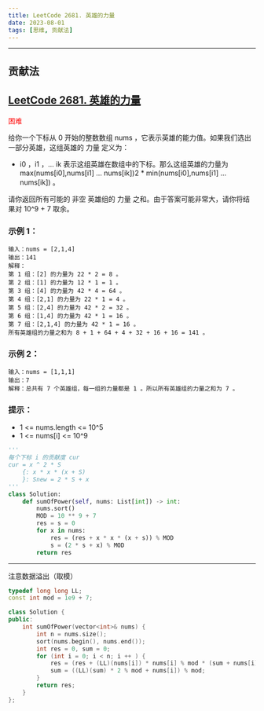 ```yaml
---
title: LeetCode 2681. 英雄的力量
date: 2023-08-01
tags: [思维, 贡献法]
---
```


---
## 贡献法

## [LeetCode 2681. 英雄的力量](https://leetcode.cn/problems/power-of-heroes/description/)

<font color=red>困难</font>

给你一个下标从 0 开始的整数数组 nums ，它表示英雄的能力值。如果我们选出一部分英雄，这组英雄的 力量 定义为：

+ i0 ，i1 ，... ik 表示这组英雄在数组中的下标。那么这组英雄的力量为 max(nums[i0],nums[i1] ... nums[ik])2 * min(nums[i0],nums[i1] ... nums[ik]) 。

请你返回所有可能的 非空 英雄组的 力量 之和。由于答案可能非常大，请你将结果对 10^9 + 7 取余。

### 示例 1：
```
输入：nums = [2,1,4]
输出：141
解释：
第 1 组：[2] 的力量为 22 * 2 = 8 。
第 2 组：[1] 的力量为 12 * 1 = 1 。
第 3 组：[4] 的力量为 42 * 4 = 64 。
第 4 组：[2,1] 的力量为 22 * 1 = 4 。
第 5 组：[2,4] 的力量为 42 * 2 = 32 。
第 6 组：[1,4] 的力量为 42 * 1 = 16 。
第​ ​​​​​​7 组：[2,1,4] 的力量为 42​​​​​​​ * 1 = 16 。
所有英雄组的力量之和为 8 + 1 + 64 + 4 + 32 + 16 + 16 = 141 。
```
### 示例 2：
```
输入：nums = [1,1,1]
输出：7
解释：总共有 7 个英雄组，每一组的力量都是 1 。所以所有英雄组的力量之和为 7 。
```
### 提示：
+ 1 <= nums.length <= 10^5
+ 1 <= nums[i] <= 10^9

```python
'''
每个下标 i 的贡献度 cur
cur = x ^ 2 * S 
    {: x * x * (x + S)
    }: Snew = 2 * S + x
'''
class Solution:
    def sumOfPower(self, nums: List[int]) -> int:
        nums.sort()
        MOD = 10 ** 9 + 7
        res = s = 0
        for x in nums:
            res = (res + x * x * (x + s)) % MOD
            s = (2 * s + x) % MOD
        return res
```
---
注意数据溢出（取模）
```cpp
typedef long long LL;
const int mod = 1e9 + 7;

class Solution {
public:
    int sumOfPower(vector<int>& nums) {
        int n = nums.size();
        sort(nums.begin(), nums.end());
        int res = 0, sum = 0;
        for (int i = 0; i < n; i ++ ) {
            res = (res + (LL)(nums[i]) * nums[i] % mod * (sum + nums[i])) % mod;
            sum = ((LL)(sum) * 2 % mod + nums[i]) % mod;
        }
        return res;
    }
};
```